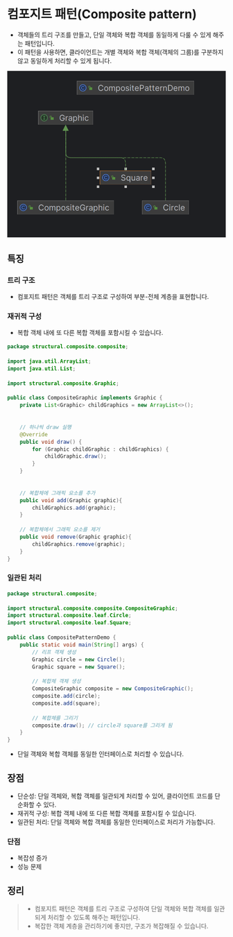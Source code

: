 # 컴포지트 패턴(Composite pattern)
- 객체들의 트리 구조를 만들고, 단일 객체와 복합 객체를 동일하게 다룰 수 있게 해주는 패턴입니다.
- 이 패턴을 사용하면, 클라이언트는 개별 객체와 복합 객체(객체의 그룹)를 구분하지 않고 동일하게 처리할 수 있게 됩니다.

![img.png](img.png)


## 특징
### 트리 구조
- 컴포지트 패턴은 객체를 트리 구조로 구성하여 부분-전체 계층을 표현합니다. 
### 재귀적 구성
- 복합 객체 내에 또 다른 복합 객체를 포함시킬 수 있습니다. 
```java
package structural.composite.composite;

import java.util.ArrayList;
import java.util.List;

import structural.composite.Graphic;

public class CompositeGraphic implements Graphic {
	private List<Graphic> childGraphics = new ArrayList<>();

	
	// 하나씩 draw 실행
	@Override
	public void draw() {
		for (Graphic childGraphic : childGraphics) {
			childGraphic.draw();
		}
	}


	// 복합체에 그래픽 요소를 추가
	public void add(Graphic graphic){
		childGraphics.add(graphic);
	}

	// 복합체에서 그래픽 요소를 제거
	public void remove(Graphic graphic){
		childGraphics.remove(graphic);
	}
}

```
### 일관된 처리
```java
package structural.composite;

import structural.composite.composite.CompositeGraphic;
import structural.composite.leaf.Circle;
import structural.composite.leaf.Square;

public class CompositePatternDemo {
	public static void main(String[] args) {
		// 리프 객체 생성
		Graphic circle = new Circle();
		Graphic square = new Square();

		// 복합체 객체 생성
		CompositeGraphic composite = new CompositeGraphic();
		composite.add(circle);
		composite.add(square);

		// 복합체를 그리기
		composite.draw(); // circle과 square를 그리게 됨
	}
}

```
- 단일 객체와 복합 객체를 동일한 인터페이스로 처리할 수 있습니다.

## 장점
- 단순성: 단일 객체와, 복합 객체를 일관되게 처리할 수 있어, 클라이언트 코드를 단순화할 수 있다.
- 재귀적 구성: 복합 객체 내에 또 다른 복합 객체를 포함시킬 수 있습니다.
- 일관된 처리: 단일 객체와 복합 객체를 동일한 인터페이스로 처리가 가능합니다.

### 단점
- 복잡성 증가
- 성능 문제


## 정리
> - 컴포지트 패턴은 객체를 트리 구조로 구성하여 단일 객체와 복합 객체를 일관되게 처리할 수 있도록 해주는 패턴입니다. 
> - 복잡한 객체 계층을 관리하기에 좋지만, 구조가 복잡해질 수 있습니다.
